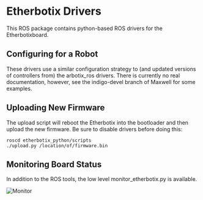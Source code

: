# Etherbotix Drivers

This ROS package contains python-based ROS drivers for the Etherbotixboard.

## Configuring for a Robot

These drivers use a similar configuration strategy to (and updated versions
of controllers from) the arbotix_ros drivers. There is currently no real
documentation, however, see the indigo-devel branch of Maxwell for some
examples.

## Uploading New Firmware

The upload script will reboot the Etherbotix into the bootloader and then
upload the new firmware. Be sure to disable drivers before doing this:

    roscd etherbotix_python/scripts
    ./upload.py /location/of/firmware.bin

## Monitoring Board Status

In addition to the ROS tools, the low level monitor_etherbotix.py is
available.

![Monitor](https://raw.githubusercontent.com/mikeferguson/etherbotix_python/master/docs/monitor.png)
